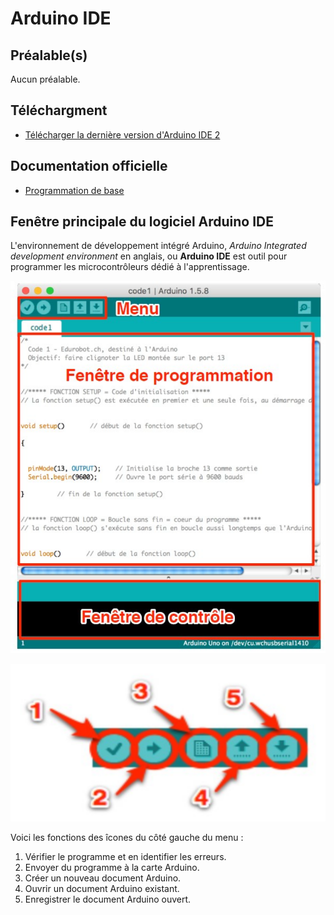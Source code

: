 # Arduino IDE

## Préalable(s)

Aucun préalable.

## Téléchargment

- [Télécharger la dernière version d'Arduino IDE 2](https://www.arduino.cc/en/software)

## Documentation officielle

- [Programmation de base](https://docs.arduino.cc/programming/)


## Fenêtre principale du logiciel Arduino IDE

L'environnement de développement intégré Arduino, *Arduino Integrated development environment* en anglais, ou **Arduino IDE** est outil pour programmer les microcontrôleurs dédié à l'apprentissage.

![Fenêtre principale](arduino_ide_fenetre.svg)


![Côté gauche du menu](arduino_ide_barre.svg)

Voici les fonctions des îcones du côté gauche du menu :
1. Vérifier le programme et en identifier les erreurs.
2. Envoyer du programme à la carte Arduino.
3. Créer un nouveau document Arduino.
4. Ouvrir un document Arduino existant.
5. Enregistrer le document Arduino ouvert.